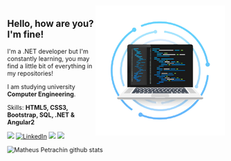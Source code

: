 <a href="https://matheuspetrachin.github.io/About-Me/" target="_blank" alt="About-Me">
  <img src="dev.png" align="right" alt="Computador" min-width="300px" max-width="300px" width="300px">
 </a>

<h2 align="left">Hello, how are you? I'm fine!</h2>

<p align=left>I'm a .NET developer but I'm constantly learning, you may find a little bit of everything in my repositories!</p>
<p align=left>I am studying university <strong>Computer Engineering</strong>.</p>
<p align="left">Skills: <strong>HTML5, CSS3, Bootstrap, SQL, .NET & Angular2 </strong></p>

<p align="left">
  <a href="mailto:mrp.petrachin@gmail.com" target="_blank" alt="Gmail"><img src="https://img.shields.io/badge/-Gmail-FF0000?style=flat-square&labelColor=FF0000&logo=gmail&logoColor=white&link=mailto:mrp.petrachin@gmail.com"/></a>
  <a href="https://www.linkedin.com/in/matheuspetrachin" target="_blank" alt="LinkedIn"><img src="https://img.shields.io/badge/LinkedIn-%230077B5.svg?&style=flat-square&logo=linkedin&logoColor=white" alt="LinkedIn"></a>
  <a href="https://api.whatsapp.com/send?phone=5519989575872&text=Ol%C3%A1%20Matheus!%20" target="_blank" alt="WhatsApp"><img src="https://img.shields.io/badge/-WhatsApp-25d366?style=flat-square&labelColor=25d366&logo=whatsapp&logoColor=white&link=https://api.whatsapp.com/send?phone=5515996311542&text=Ol%C3%A1%Matheus!%20"/></a>
  </a>
  <a href="https://matheuspetrachin.github.io/About-Me/" target="_blank" alt="About-Me"><img src="https://img.shields.io/badge/-About--Me-blue"/></a>
  </a>
</p>

![Matheus Petrachin github stats](https://github-readme-stats.vercel.app/api?username=MatheusPetrachin&show_icons=true&theme=dark)
